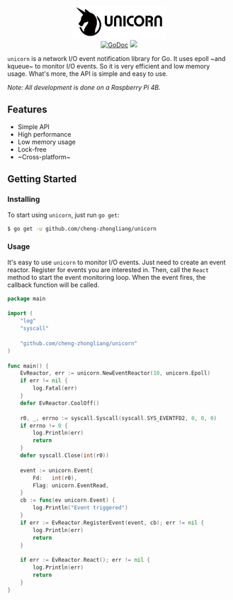 <p align="center">
<img 
    src="logo.png" 
    width="213" height="75" border="0" alt="unicorn">
<br>
<a href="https://godoc.org/github.com/cheng-zhongliang/unicorn"><img src="https://img.shields.io/badge/go-reference-blue" alt="GoDoc"></a>
<a href="https://github.com/cheng-zhongliang/unicorn/blob/master/LICENSE"><img src="https://img.shields.io/badge/license-BSD--3--Clause-brightgreen"></a>
</p>

`unicorn` is a network I/O event notification library for Go. It uses epoll ~and kqueue~ to monitor I/O events. So it is very efficient and low memory usage. What's more, the API is simple and easy to use.

*Note: All development is done on a Raspberry Pi 4B.*

## Features

- Simple API
- High performance
- Low memory usage
- Lock-free
- ~Cross-platform~

## Getting Started

### Installing
To start using `unicorn`, just run `go get`:

```sh
$ go get -u github.com/cheng-zhongliang/unicorn
```

### Usage

It's easy to use `unicorn` to monitor I/O events. Just need to create an event reactor. Register for events you are interested in. Then, call the `React` method to start the event monitoring loop. When the event fires, the callback function will be called.

```go
package main

import (
	"log"
	"syscall"

	"github.com/cheng-zhongliang/unicorn"
)

func main() {
	EvReactor, err := unicorn.NewEventReactor(10, unicorn.Epoll)
	if err != nil {
		log.Fatal(err)
	}
	defer EvReactor.CoolOff()

	r0, _, errno := syscall.Syscall(syscall.SYS_EVENTFD2, 0, 0, 0)
	if errno != 0 {
		log.Println(err)
		return
	}
	defer syscall.Close(int(r0))

	event := unicorn.Event{
		Fd:   int(r0),
		Flag: unicorn.EventRead,
	}
	cb := func(ev unicorn.Event) {
		log.Println("Event triggered")
	}
	if err := EvReactor.RegisterEvent(event, cb); err != nil {
		log.Println(err)
		return
	}

	if err := EvReactor.React(); err != nil {
		log.Println(err)
		return
	}
}
```
